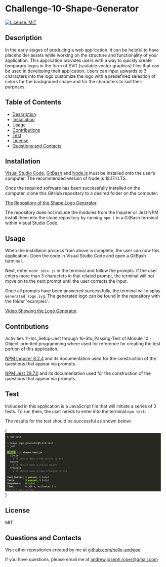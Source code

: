 # Challenge-10-Shape-Generator

[![License: MIT](https://img.shields.io/badge/License-MIT-yellow.svg)](https://opensource.org/licenses/MIT)


## Description

In the early stages of producing a web application, it can be helpful to have placeholder assets while working on the structure and functionality of your application. This application provides users with a way to quickly create temporary logos in the form of SVG (scalable vector graphics) files that can be used in developing their application. Users can input upwards to 3 characters into the logo customize the logo with a predefined selection of colors for the background shape and for the characters to suit their purposes.


## Table of Contents
* [Description](#description)
* [Installation](#installation)
* [Usage](#usage)
* [Contributions](#contributions)
* [Test](#test)
* [License](#license)
* [Questions and Contacts](#questions-and-contacts)


## Installation

[Visual Studio Code](https://code.visualstudio.com/), [GitBash](https://git-scm.com/downloads) and [Node.js](https://nodejs.org/en) must be installed onto the user’s computer. The recommended version of Node.js 18.17.1 LTS.

Once the required software has been successfully installed on the computer, clone this GitHub repository to a desired folder on the computer.

[The Repository of the Shape Logo Generator](https://github.com/Hello-AndyJoe/Challenge-9-README-Generator)

The repository does not include the modules from the Inquirer or Jest NPM. Install them into the clone repository by running `npm i` in a GitBash terminal within Visual Studio Code. 


## Usage

When the installaion process from above is complete, the user can now this application. Open the code in Visual Studio Code and open a GitBash terminal. 

Next, enter `node idex.js` in the terminal and follow the prompts. If the user enters more than 3 characters in that related prompt, the terminal will not move on to the next prompt until the user corrects the input.

Once all prompts have been answered successfully, the terminal will display `Generated logo.svg`. The generated logo can be found in the repository with the folder 'examples'.

[Video Showing the Logo Generator](https://drive.google.com/file/d/10tLZ2u4U_Pimb5cGZU1z97CBYNk7EWIJ/view?usp=sharing)


## Contributions

Activities 11-Ins_Setup-Jest through 16-Stu_Passing-Test of Module 10 - Object-oriented programming where used for reference for creating the test portion of this application.

[NPM Inquirer 8.2.4](https://www.npmjs.com/package/inquirer/v/8.2.4) and its documentation used for the construction of the questions that appear via prompts. 

[NPM Jest 29.7.0](https://www.npmjs.com/package/jest/v/29.7.0) and its documentation used for the construction of the questions that appear via prompts. 


## Test

Included in this application is a JavaScript file that will initiate a series of 3 tests. To run them, the user needs to enter into the terminal `npm test`. 

The results for the test should be successful as shown below:

(![Logo Generator Test Results](./assets/challenge_10_test_results.png))


## License
MIT


## Questions and Contacts
Visit other repositories created by me at [github.com/hello-andyjoe](https://github.com/hello-andyjoe)

If you have questions, please email me at [andrew.joseph.roper@gmail.com](mailto:andrew.joseph.roper@gmail.com)
